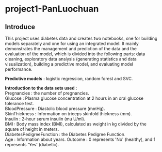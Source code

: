 # project1-PanLuochuan
## Introduce 
This project uses diabetes data and creates two notebooks, one for building models separately and one for using an integrated model. It mainly demonstrates the management and prediction of the data and the evaluation of the model, which is divided into the following parts: data cleaning, exploratory data analysis (generating statistics and data visualization), building a predictive model, and evaluating model performance. 

**Predictive models** : logistic regression, random forest and SVC.  

**Introduction to the data sets used** :  
Pregnancies : the number of pregnancies.  
Glucose : Plasma glucose concentration at 2 hours in an oral glucose tolerance test.  
BloodPressure : Diastolic blood pressure (mmHg).  
SkinThickness : Information on triceps skinfold thickness (mm).  
Insulin : 2-hour serum insulin (mu U/ml).  
BMI : Body mass index (BMI), calculated as weight in kg divided by the square of height in meters.  
DiabetesPedigreeFunction : the Diabetes Pedigree Function.  
Age : Information about years.
Outcome :  0 represents 'No' (healthy), and 1 represents 'Yes' (diabetic).  
